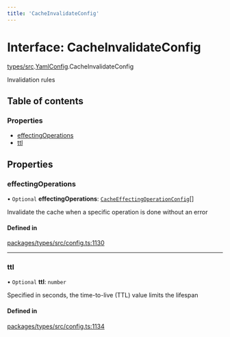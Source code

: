 ```yaml
---
title: 'CacheInvalidateConfig'
---
```


# Interface: CacheInvalidateConfig

[types/src](../modules/types_src).[YamlConfig](../modules/types_src.YamlConfig).CacheInvalidateConfig

Invalidation rules

## Table of contents

### Properties

- [effectingOperations](types_src.YamlConfig.CacheInvalidateConfig#effectingoperations)
- [ttl](types_src.YamlConfig.CacheInvalidateConfig#ttl)

## Properties

### effectingOperations

• `Optional` **effectingOperations**: [`CacheEffectingOperationConfig`](types_src.YamlConfig.CacheEffectingOperationConfig)[]

Invalidate the cache when a specific operation is done without an error

#### Defined in

[packages/types/src/config.ts:1130](https://github.com/Urigo/graphql-mesh/blob/master/packages/types/src/config.ts#L1130)

___

### ttl

• `Optional` **ttl**: `number`

Specified in seconds, the time-to-live (TTL) value limits the lifespan

#### Defined in

[packages/types/src/config.ts:1134](https://github.com/Urigo/graphql-mesh/blob/master/packages/types/src/config.ts#L1134)
